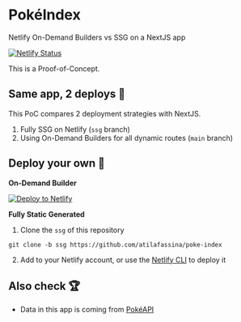 # PokéIndex

Netlify On-Demand Builders vs SSG on a NextJS app

[![Netlify Status](https://api.netlify.com/api/v1/badges/ccfe581b-1a55-41e9-9406-32f34a39f716/deploy-status)](https://app.netlify.com/sites/poke-index/deploys)

This is a Proof-of-Concept.

## Same app, 2 deploys 📖

This PoC compares 2 deployment strategies with NextJS.

1. Fully SSG on Netlify (`ssg` branch)
2. Using On-Demand Builders for all dynamic routes (`main` branch)

## Deploy your own 🍴

**On-Demand Builder**

[![Deploy to Netlify](https://www.netlify.com/img/deploy/button.svg)](https://app.netlify.com/start/deploy?repository=https://github.com/atilafassina/poke-index)

**Fully Static Generated**

1. Clone the `ssg` of this repository

```
git clone -b ssg https://github.com/atilafassina/poke-index
```

2. Add to your Netlify account, or use the [Netlify CLI](https://cli.netlify.com/) to deploy it

## Also check 🏆

- Data in this app is coming from [PokéAPI](https://pokeapi.co/)
